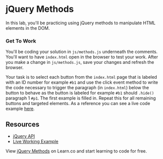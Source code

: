 # jQuery Methods

In this lab, you'll be practicing using jQuery methods to manipulate HTML elements in the DOM. 

### Get To Work

You'll be coding your solution in `js/methods.js` underneath the comments. You'll want to have `index.html` open in the browser to test your work. After you make a change in `js/methods.js`, save your changes and refresh the browser.

Your task is to select each button from the `index.html` page that is labeled with an ID number for example `#b1` and use the click event method to write the code necessary to trigger the paragraph (in `index.html`) below the button to behave as the button is labeled for example `#b1` should `.hide()` paragraph 1 `#p1`. The first example is filled in. Repeat this for all remaining buttons and targeted elements. As a reference you can see a live code example [here](http://learn-co-curriculum.github.io/fe-jquery-exploring-methods/).

## Resources

 * [jQuery API](http://api.jquery.com/)
 * [Live Working Example](http://learn-co-curriculum.github.io/fe-jquery-exploring-methods/)

<p data-visibility='hidden'>View <a href='https://learn.co/lessons/hs-intro-web-design-jquery-methods' title='jQuery Methods'>jQuery Methods</a> on Learn.co and start learning to code for free.</p>
